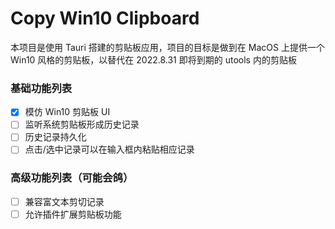 # Copy Win10 Clipboard

本项目是使用 Tauri 搭建的剪贴板应用，项目的目标是做到在 MacOS 上提供一个 Win10 风格的剪贴板，以替代在 2022.8.31 即将到期的 utools 内的剪贴板

### 基础功能列表

- [x] 模仿 Win10 剪贴板 UI
- [ ] 监听系统剪贴板形成历史记录
- [ ] 历史记录持久化
- [ ] 点击/选中记录可以在输入框内粘贴相应记录

### 高级功能列表（可能会鸽）

- [ ] 兼容富文本剪切记录
- [ ] 允许插件扩展剪贴板功能